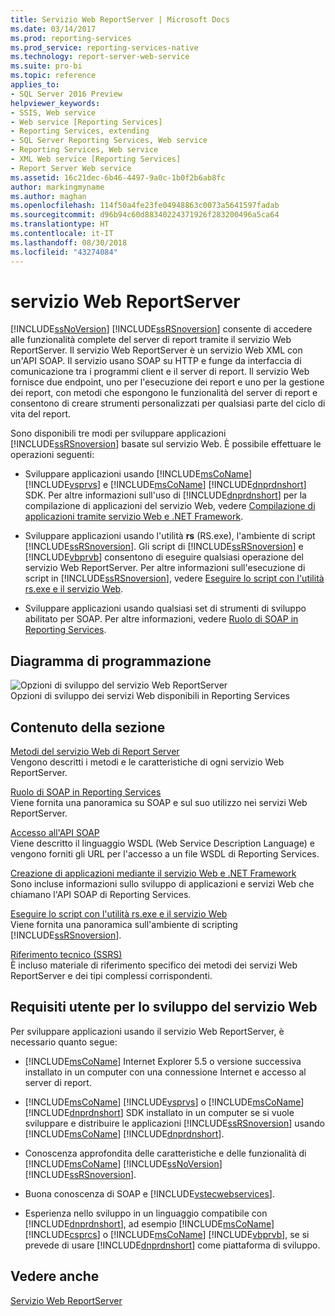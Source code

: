 ```yaml
---
title: Servizio Web ReportServer | Microsoft Docs
ms.date: 03/14/2017
ms.prod: reporting-services
ms.prod_service: reporting-services-native
ms.technology: report-server-web-service
ms.suite: pro-bi
ms.topic: reference
applies_to:
- SQL Server 2016 Preview
helpviewer_keywords:
- SSIS, Web service
- Web service [Reporting Services]
- Reporting Services, extending
- SQL Server Reporting Services, Web service
- Reporting Services, Web service
- XML Web service [Reporting Services]
- Report Server Web service
ms.assetid: 16c21dec-6b46-4497-9a0c-1b0f2b6ab8fc
author: markingmyname
ms.author: maghan
ms.openlocfilehash: 114f50a4fe23fe04948863c0073a5641597fadab
ms.sourcegitcommit: d96b94c60d88340224371926f283200496a5ca64
ms.translationtype: HT
ms.contentlocale: it-IT
ms.lasthandoff: 08/30/2018
ms.locfileid: "43274084"
---
```

# <a name="report-server-web-service"></a>servizio Web ReportServer
  [!INCLUDE[ssNoVersion](../../includes/ssnoversion-md.md)] [!INCLUDE[ssRSnoversion](../../includes/ssrsnoversion-md.md)] consente di accedere alle funzionalità complete del server di report tramite il servizio Web ReportServer. Il servizio Web ReportServer è un servizio Web XML con un'API SOAP. Il servizio usano SOAP su HTTP e funge da interfaccia di comunicazione tra i programmi client e il server di report. Il servizio Web fornisce due endpoint, uno per l'esecuzione dei report e uno per la gestione dei report, con metodi che espongono le funzionalità del server di report e consentono di creare strumenti personalizzati per qualsiasi parte del ciclo di vita del report.  
  
 Sono disponibili tre modi per sviluppare applicazioni [!INCLUDE[ssRSnoversion](../../includes/ssrsnoversion-md.md)] basate sul servizio Web. È possibile effettuare le operazioni seguenti:  
  
-   Sviluppare applicazioni usando [!INCLUDE[msCoName](../../includes/msconame-md.md)] [!INCLUDE[vsprvs](../../includes/vsprvs-md.md)] e [!INCLUDE[msCoName](../../includes/msconame-md.md)] [!INCLUDE[dnprdnshort](../../includes/dnprdnshort-md.md)] SDK. Per altre informazioni sull'uso di [!INCLUDE[dnprdnshort](../../includes/dnprdnshort-md.md)] per la compilazione di applicazioni del servizio Web, vedere [Compilazione di applicazioni tramite servizio Web e .NET Framework](../../reporting-services/report-server-web-service/net-framework/building-applications-using-the-web-service-and-the-net-framework.md).  
  
-   Sviluppare applicazioni usando l'utilità **rs** (RS.exe), l'ambiente di script [!INCLUDE[ssRSnoversion](../../includes/ssrsnoversion-md.md)]. Gli script di [!INCLUDE[ssRSnoversion](../../includes/ssrsnoversion-md.md)] e [!INCLUDE[vbprvb](../../includes/vbprvb-md.md)] consentono di eseguire qualsiasi operazione del servizio Web ReportServer. Per altre informazioni sull'esecuzione di script in [!INCLUDE[ssRSnoversion](../../includes/ssrsnoversion-md.md)], vedere [Eseguire lo script con l'utilità rs.exe e il servizio Web](../../reporting-services/tools/script-with-the-rs-exe-utility-and-the-web-service.md).  
  
-   Sviluppare applicazioni usando qualsiasi set di strumenti di sviluppo abilitato per SOAP. Per altre informazioni, vedere [Ruolo di SOAP in Reporting Services](../../reporting-services/report-server-web-service/the-role-of-soap-in-reporting-services.md).  
  
## <a name="programming-diagram"></a>Diagramma di programmazione  
 ![Opzioni di sviluppo del servizio Web ReportServer](../../reporting-services/report-server-web-service/media/reportserviceswebserviceprog-01.gif "Opzioni di sviluppo del servizio Web ReportServer")  
Opzioni di sviluppo dei servizi Web disponibili in Reporting Services  
  
## <a name="in-this-section"></a>Contenuto della sezione  
 [Metodi del servizio Web di Report Server](../../reporting-services/report-server-web-service/methods/report-server-web-service-methods.md)  
 Vengono descritti i metodi e le caratteristiche di ogni servizio Web ReportServer.  
  
 [Ruolo di SOAP in Reporting Services](../../reporting-services/report-server-web-service/the-role-of-soap-in-reporting-services.md)  
 Viene fornita una panoramica su SOAP e sul suo utilizzo nei servizi Web ReportServer.  
  
 [Accesso all'API SOAP](../../reporting-services/report-server-web-service/accessing-the-soap-api.md)  
 Viene descritto il linguaggio WSDL (Web Service Description Language) e vengono forniti gli URL per l'accesso a un file WSDL di Reporting Services.  
  
 [Creazione di applicazioni mediante il servizio Web e .NET Framework](../../reporting-services/report-server-web-service/net-framework/building-applications-using-the-web-service-and-the-net-framework.md)  
 Sono incluse informazioni sullo sviluppo di applicazioni e servizi Web che chiamano l'API SOAP di Reporting Services.  
  
 [Eseguire lo script con l'utilità rs.exe e il servizio Web](../../reporting-services/tools/script-with-the-rs-exe-utility-and-the-web-service.md)  
 Viene fornita una panoramica sull'ambiente di scripting [!INCLUDE[ssRSnoversion](../../includes/ssrsnoversion-md.md)].  
  
 [Riferimento tecnico &#40;SSRS&#41;](../../reporting-services/technical-reference-ssrs.md)  
 È incluso materiale di riferimento specifico dei metodi dei servizi Web ReportServer e dei tipi complessi corrispondenti.  
  
## <a name="user-requirements-for-web-service-development"></a>Requisiti utente per lo sviluppo del servizio Web  
 Per sviluppare applicazioni usando il servizio Web ReportServer, è necessario quanto segue:  
  
-   [!INCLUDE[msCoName](../../includes/msconame-md.md)] Internet Explorer 5.5 o versione successiva installato in un computer con una connessione Internet e accesso al server di report.  
  
-   [!INCLUDE[msCoName](../../includes/msconame-md.md)] [!INCLUDE[vsprvs](../../includes/vsprvs-md.md)] o [!INCLUDE[msCoName](../../includes/msconame-md.md)] [!INCLUDE[dnprdnshort](../../includes/dnprdnshort-md.md)] SDK installato in un computer se si vuole sviluppare e distribuire le applicazioni [!INCLUDE[ssRSnoversion](../../includes/ssrsnoversion-md.md)] usando [!INCLUDE[msCoName](../../includes/msconame-md.md)] [!INCLUDE[dnprdnshort](../../includes/dnprdnshort-md.md)].  
  
-   Conoscenza approfondita delle caratteristiche e delle funzionalità di [!INCLUDE[msCoName](../../includes/msconame-md.md)] [!INCLUDE[ssNoVersion](../../includes/ssnoversion-md.md)] [!INCLUDE[ssRSnoversion](../../includes/ssrsnoversion-md.md)].  
  
-   Buona conoscenza di SOAP e [!INCLUDE[vstecwebservices](../../includes/vstecwebservices-md.md)].  
  
-   Esperienza nello sviluppo in un linguaggio compatibile con [!INCLUDE[dnprdnshort](../../includes/dnprdnshort-md.md)], ad esempio [!INCLUDE[msCoName](../../includes/msconame-md.md)] [!INCLUDE[csprcs](../../includes/csprcs-md.md)] o [!INCLUDE[msCoName](../../includes/msconame-md.md)] [!INCLUDE[vbprvb](../../includes/vbprvb-md.md)], se si prevede di usare [!INCLUDE[dnprdnshort](../../includes/dnprdnshort-md.md)] come piattaforma di sviluppo.  
  
## <a name="see-also"></a>Vedere anche  
 [Servizio Web ReportServer](../../reporting-services/report-server-web-service/report-server-web-service.md)  
  
  
